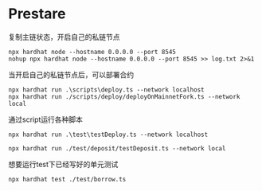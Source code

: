 # Prestare
复制主链状态，开启自己的私链节点
```shell
npx hardhat node --hostname 0.0.0.0 --port 8545
nohup npx hardhat node --hostname 0.0.0.0 --port 8545 >> log.txt 2>&1
```

当开启自己的私链节点后，可以部署合约
```
npx hardhat run .\scripts\deploy.ts --network localhost
npx hardhat run ./scripts/deploy/deployOnMainnetFork.ts --network local
```

通过script运行各种脚本
```
npx hardhat run .\test\testDeploy.ts --network localhost

npx hardhat run ./test/deposit/testDeposit.ts --network local
```

想要运行test下已经写好的单元测试
```
npx hardhat test ./test/borrow.ts
```


